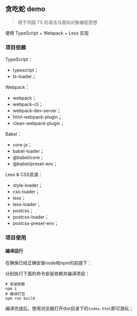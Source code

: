 ## 贪吃蛇 demo

> 用于巩固 TS 的语法与面向对象编程思想

使用 TypeScript + Webpack + Less 实现

### **项目依赖**

TypeScript：

- typescript；
- ts-loader；

Webpack：

- webpack；
- webpack-cli；
- webpack-dev-server；
- html-webpack-plugin；
- clean-webpack-plugin；

Babel：

- core-js；
- babel-loader；
- @babel/core；
- @babel/preset-env；

Less & CSS资源：

- style-loader；
- css-loader；
- less；
- less-loader；
- postcss；
- postcss-loader；
- postcss-preset-env；

### **项目使用**

#### **编译运行**

在确保已经正确安装node和npm的前提下：

分别执行下面的命令安装依赖并编译项目：

```
# 安装依赖
npm i
# 编译打包
npm run build
```

编译完成后，使用浏览器打开dist目录下的`index.html`即可游玩；
